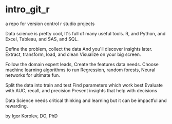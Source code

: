 # intro_git_r
a repo for version control r studio projects

Data science is pretty cool,
It's full of many useful tools.
R, and Python, and Excel,
Tableau, and SAS, and SQL.

Define the problem, collect the data
And you'll discover insights later.
Extract, transform, load, and clean
Visualize on your big screen.

Follow the domain expert leads,
Create the features data needs.
Choose machine learning algorithms to run
Regression, random forests,
Neural networks for ultimate fun.

Split the data into train and test
Find parameters which work best
Evaluate with AUC, recall, and precision
Present insights that help with decisions

Data Science needs critical thinking and learning
but it can be impactful and rewarding.

by Igor Korolev, DO, PhD
